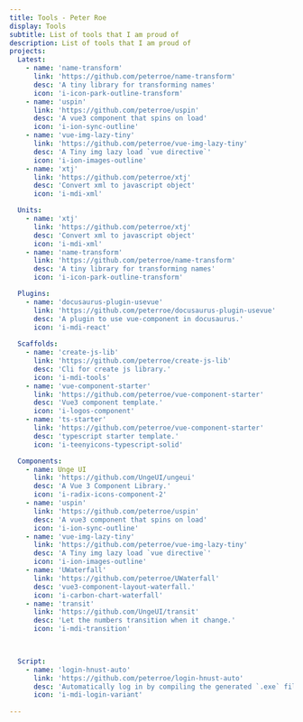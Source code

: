 ```yaml
---
title: Tools - Peter Roe
display: Tools
subtitle: List of tools that I am proud of
description: List of tools that I am proud of
projects:
  Latest:
    - name: 'name-transform'
      link: 'https://github.com/peterroe/name-transform'
      desc: 'A tiny library for transforming names'
      icon: 'i-icon-park-outline-transform'
    - name: 'uspin'
      link: 'https://github.com/peterroe/uspin'
      desc: 'A vue3 component that spins on load'
      icon: 'i-ion-sync-outline'
    - name: 'vue-img-lazy-tiny'
      link: 'https://github.com/peterroe/vue-img-lazy-tiny'
      desc: 'A Tiny img lazy load `vue directive`'
      icon: 'i-ion-images-outline'
    - name: 'xtj'
      link: 'https://github.com/peterroe/xtj'
      desc: 'Convert xml to javascript object'
      icon: 'i-mdi-xml'

  Units:
    - name: 'xtj'
      link: 'https://github.com/peterroe/xtj'
      desc: 'Convert xml to javascript object'
      icon: 'i-mdi-xml'
    - name: 'name-transform'
      link: 'https://github.com/peterroe/name-transform'
      desc: 'A tiny library for transforming names'
      icon: 'i-icon-park-outline-transform'

  Plugins:
    - name: 'docusaurus-plugin-usevue'
      link: 'https://github.com/peterroe/docusaurus-plugin-usevue'
      desc: 'A plugin to use vue-component in docusaurus.'
      icon: 'i-mdi-react'
  
  Scaffolds:
    - name: 'create-js-lib'
      link: 'https://github.com/peterroe/create-js-lib'
      desc: 'Cli for create js library.'
      icon: 'i-mdi-tools'
    - name: 'vue-component-starter'
      link: 'https://github.com/peterroe/vue-component-starter'
      desc: 'Vue3 component template.'
      icon: 'i-logos-component'
    - name: 'ts-starter'
      link: 'https://github.com/peterroe/vue-component-starter'
      desc: 'typescript starter template.'
      icon: 'i-teenyicons-typescript-solid'

  Components:
    - name: Unge UI
      link: 'https://github.com/UngeUI/ungeui'
      desc: 'A Vue 3 Component Library.'
      icon: 'i-radix-icons-component-2'
    - name: 'uspin'
      link: 'https://github.com/peterroe/uspin'
      desc: 'A vue3 component that spins on load'
      icon: 'i-ion-sync-outline'
    - name: 'vue-img-lazy-tiny'
      link: 'https://github.com/peterroe/vue-img-lazy-tiny'
      desc: 'A Tiny img lazy load `vue directive`'
      icon: 'i-ion-images-outline'
    - name: 'UWaterfall'
      link: 'https://github.com/peterroe/UWaterfall'
      desc: 'vue3-component-layout-waterfall.'
      icon: 'i-carbon-chart-waterfall'
    - name: 'transit'
      link: 'https://github.com/UngeUI/transit'
      desc: 'Let the numbers transition when it change.'
      icon: 'i-mdi-transition'

  

  Script:
    - name: 'login-hnust-auto'
      link: 'https://github.com/peterroe/login-hnust-auto'
      desc: 'Automatically log in by compiling the generated `.exe` file'
      icon: 'i-mdi-login-variant'
  
---
```


<ListProjects :projects="frontmatter.projects"/>

<!-- <StarsRanking/> -->